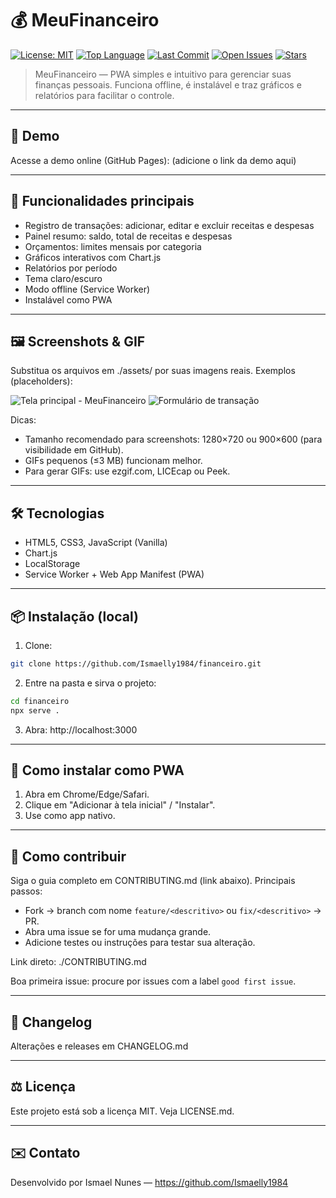 # 💰 MeuFinanceiro


[![License: MIT](https://img.shields.io/github/license/Ismaelly1984/financeiro)](./LICENSE.md)
[![Top Language](https://img.shields.io/github/languages/top/Ismaelly1984/financeiro)](https://github.com/Ismaelly1984/financeiro)
[![Last Commit](https://img.shields.io/github/last-commit/Ismaelly1984/financeiro)](https://github.com/Ismaelly1984/financeiro/commits)
[![Open Issues](https://img.shields.io/github/issues-raw/Ismaelly1984/financeiro)](https://github.com/Ismaelly1984/financeiro/issues)
[![Stars](https://img.shields.io/github/stars/Ismaelly1984/financeiro?style=social)](https://github.com/Ismaelly1984/financeiro/stargazers)

> MeuFinanceiro — PWA simples e intuitivo para gerenciar suas finanças pessoais. Funciona offline, é instalável e traz gráficos e relatórios para facilitar o controle.

---

## 📌 Demo
Acesse a demo online (GitHub Pages): (adicione o link da demo aqui)

---

## 🎯 Funcionalidades principais
- Registro de transações: adicionar, editar e excluir receitas e despesas  
- Painel resumo: saldo, total de receitas e despesas  
- Orçamentos: limites mensais por categoria  
- Gráficos interativos com Chart.js  
- Relatórios por período  
- Tema claro/escuro  
- Modo offline (Service Worker)  
- Instalável como PWA

---

## 🖼️ Screenshots & GIF
Substitua os arquivos em ./assets/ por suas imagens reais. Exemplos (placeholders):

![Tela principal - MeuFinanceiro](./assets/screenshot-1.png)
![Formulário de transação](./assets/screenshot-2.png)


Dicas:
- Tamanho recomendado para screenshots: 1280×720 ou 900×600 (para visibilidade em GitHub).  
- GIFs pequenos (≤3 MB) funcionam melhor.  
- Para gerar GIFs: use ezgif.com, LICEcap ou Peek.

---

## 🛠️ Tecnologias
- HTML5, CSS3, JavaScript (Vanilla)  
- Chart.js  
- LocalStorage  
- Service Worker + Web App Manifest (PWA)

---

## 📦 Instalação (local)
1. Clone:
```bash
git clone https://github.com/Ismaelly1984/financeiro.git
```
2. Entre na pasta e sirva o projeto:
```bash
cd financeiro
npx serve .
```
3. Abra:
http://localhost:3000

---

## 📱 Como instalar como PWA
1. Abra em Chrome/Edge/Safari.  
2. Clique em "Adicionar à tela inicial" / "Instalar".  
3. Use como app nativo.

---

## 🤝 Como contribuir
Siga o guia completo em CONTRIBUTING.md (link abaixo). Principais passos:
- Fork → branch com nome `feature/<descritivo>` ou `fix/<descritivo>` → PR.  
- Abra uma issue se for uma mudança grande.  
- Adicione testes ou instruções para testar sua alteração.

Link direto: ./CONTRIBUTING.md

Boa primeira issue: procure por issues com a label `good first issue`.

---

## 📣 Changelog
Alterações e releases em CHANGELOG.md

---

## ⚖️ Licença
Este projeto está sob a licença MIT. Veja LICENSE.md.

---

## ✉️ Contato
Desenvolvido por Ismael Nunes — https://github.com/Ismaelly1984  
